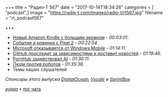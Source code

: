 +++
title = "Радио-Т 567"
date = "2017-10-14T18:34:26"
categories = [ "podcast",]
image = "https://radio-t.com/images/radio-t/rt567.jpg"
filename = "rt_podcast567"

+++

- [Новый Amazon Kindle с большим экраном](https://www.engadget.com/2017/10/11/amazon-new-kindle-oasis/) - *00:03:01*.
- [События и новинки с  Pixel 2](https://www.theverge.com/2017/10/4/16418642/2017-google-event-news-pixel-2-xl-home-chromebook) - *00:22:54*.
- [Microsoft отказывается от Windows Mobile](http://www.bbc.com/news/technology-41551546) - *01:14:11*.
- [GitHub проследит за зависимостями и доставит новостей](https://techcrunch.com/2017/10/11/github-will-soon-warn-developers-of-insecure-dependencies-adds-news-feed-team-chat-and-more/) - *01:19:46*.
- [PornHub задействовал AI](https://techcrunch.com/2017/10/11/pornhub-uses-computer-vision-to-id-actors-acts-in-its-videos/) - *01:30:11*.
- [Люди против роботов](http://www.zdnet.com/article/sex-robot-molested-destroyed-at-electronics-show/) - *01:35:36*.
- Темы наших слушателей

*Спонсоры этого выпуска [DigitalOcean](https://www.digitalocean.com), [Vscale](http://bit.ly/radio-t_vscale) и [SprintBox](https://sprintbox.ru/)*

[аудио](http://cdn.radio-t.com/rt_podcast567.mp3) • [лог чата](http://chat.radio-t.com/logs/radio-t-567.html)
<audio src="http://cdn.radio-t.com/rt_podcast567.mp3" preload="none"></audio>
